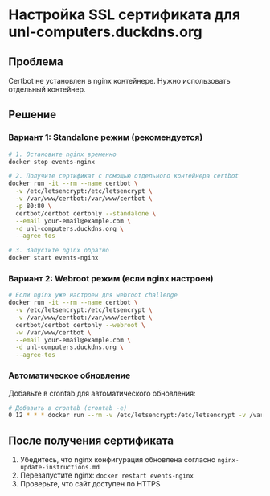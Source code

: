 # Настройка SSL сертификата для unl-computers.duckdns.org

## Проблема
Certbot не установлен в nginx контейнере. Нужно использовать отдельный контейнер.

## Решение

### Вариант 1: Standalone режим (рекомендуется)

```bash
# 1. Остановите nginx временно
docker stop events-nginx

# 2. Получите сертификат с помощью отдельного контейнера certbot
docker run -it --rm --name certbot \
  -v /etc/letsencrypt:/etc/letsencrypt \
  -v /var/www/certbot:/var/www/certbot \
  -p 80:80 \
  certbot/certbot certonly --standalone \
  --email your-email@example.com \
  -d unl-computers.duckdns.org \
  --agree-tos

# 3. Запустите nginx обратно
docker start events-nginx
```

### Вариант 2: Webroot режим (если nginx настроен)

```bash
# Если nginx уже настроен для webroot challenge
docker run -it --rm --name certbot \
  -v /etc/letsencrypt:/etc/letsencrypt \
  -v /var/www/certbot:/var/www/certbot \
  certbot/certbot certonly --webroot \
  -w /var/www/certbot \
  --email your-email@example.com \
  -d unl-computers.duckdns.org \
  --agree-tos
```

### Автоматическое обновление

Добавьте в crontab для автоматического обновления:

```bash
# Добавить в crontab (crontab -e)
0 12 * * * docker run --rm -v /etc/letsencrypt:/etc/letsencrypt -v /var/www/certbot:/var/www/certbot certbot/certbot renew --quiet && docker restart events-nginx
```

## После получения сертификата

1. Убедитесь, что nginx конфигурация обновлена согласно `nginx-update-instructions.md`
2. Перезапустите nginx: `docker restart events-nginx`
3. Проверьте, что сайт доступен по HTTPS 